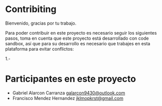 # Contribiting

Bienvenido, gracias por tu trabajo.

Para poder contribuir en este proyecto es necesario seguir los siguientes pasos, toma en cuenta que este proyecto está desarrollado con code sandbox, así que para su desarrollo es necesario que trabajes en esta plataforma para evitar conflictos:

1.-

# Participantes en este proyecto

- Gabriel Alarcon Carranza <galarcon9430@outlook.com>
- Francisco Mendez Hernandez <jklmopkrst@gmail.com>